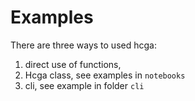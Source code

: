 # Examples 

There are three ways to used hcga: 
1. direct use of functions,
2. Hcga class, see examples in `notebooks`
3. cli, see example in folder `cli`
